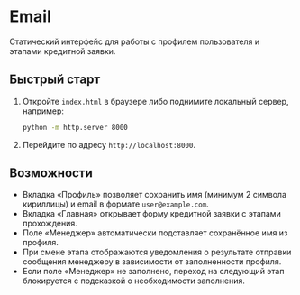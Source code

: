 # Email

Статический интерфейс для работы с профилем пользователя и этапами кредитной заявки.

## Быстрый старт

1. Откройте `index.html` в браузере либо поднимите локальный сервер, например:
   ```bash
   python -m http.server 8000
   ```
2. Перейдите по адресу `http://localhost:8000`.

## Возможности

- Вкладка «Профиль» позволяет сохранить имя (минимум 2 символа кириллицы) и email в формате `user@example.com`.
- Вкладка «Главная» открывает форму кредитной заявки с этапами прохождения.
- Поле «Менеджер» автоматически подставляет сохранённое имя из профиля.
- При смене этапа отображаются уведомления о результате отправки сообщения менеджеру в зависимости от заполненности профиля.
- Если поле «Менеджер» не заполнено, переход на следующий этап блокируется с подсказкой о необходимости заполнения.
